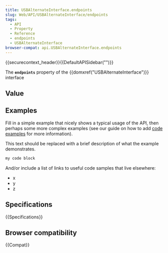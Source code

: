 ```yaml
---
title: USBAlternateInterface.endpoints
slug: Web/API/USBAlternateInterface/endpoints
tags:
  - API
  - Property
  - Reference
  - endpoints
  - USBAlternateInterface
browser-compat: api.USBAlternateInterface.endpoints
---
```

{{securecontext_header}}{{DefaultAPISidebar("")}}

The **`endpoints`** property of the {{domxref("USBAlternateInterface")}} interface 

## Value



## Examples

Fill in a simple example that nicely shows a typical usage of the API, then perhaps some more complex examples (see our guide on how to add [code examples](/en-US/docs/MDN/Contribute/Structures/Code_examples) for more information).

This text should be replaced with a brief description of what the example demonstrates.

```js
my code block
```

And/or include a list of links to useful code samples that live elsewhere:

*   x
*   y
*   z

## Specifications

{{Specifications}}

## Browser compatibility

{{Compat}}


